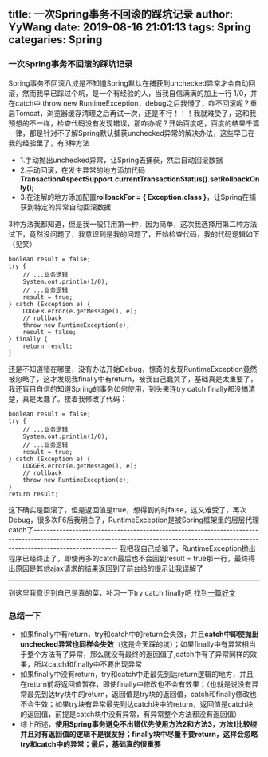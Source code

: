 title: 一次Spring事务不回滚的踩坑记录
author: YyWang
date: 2019-08-16 21:01:13
tags: Spring
categaries: Spring
---
### 一次Spring事务不回滚的踩坑记录

Spring事务不回滚八成是不知道Spring默认在捕获到unchecked异常才会自动回滚，然而我早已踩过个坑，是一个有经验的人，当我自信满满的加上一行 1/0，并在catch中 throw new RuntimeException，debug之后我懵了，咋不回滚呢？重启Tomcat，浏览器缓存清理之后再试一次，还是不行！！！我就难受了，这和我预想的不一样，检查代码没有发现错误，那咋办呢？开始百度吧，百度的结果千篇一律，都是针对不了解Spring默认捕获unchecked异常的解决办法，这些早已在我的经验里了，有3种方法

* 1.手动抛出unchecked异常，让Spring去捕获，然后自动回滚数据
* 2.手动回滚，在发生异常的地方添加代码 **TransactionAspectSupport.currentTransactionStatus().setRollbackOnly();**
* 3.在注解的地方添加配置**rollbackFor = { Exception.class }**，让Spring在捕获到特定的异常自动回滚数据 

3种方法我都知道，但是我一般只用第一种，因为简单，这次我选择用第二种方法试下，竟然没问题了，我意识到是我的问题了，开始检查代码，我的代码逻辑如下（见笑）

```
boolean result = false;
try {
    // ...业务逻辑
    System.out.println(1/0);
    // ...业务逻辑
    result = true;
} catch (Exception e) {
    LOGGER.error(e.getMessage(), e);
    // rollback
    throw new RuntimeException(e);
    result = false;
} finally {
	return result;
}
```

还是不知道错在哪里，没有办法开始Debug，惊奇的发现RuntimeException竟然被忽略了，这才发现我finally中有return，被我自己蠢哭了，基础真是太重要了，我还盲目自信的知道Spring的事务如何使用，到头来连try catch finally都没搞清楚，真是太蠢了。接着我修改了代码：

```
boolean result = false;
try {
    // ...业务逻辑
    System.out.println(1/0);
    // ...业务逻辑
    result = true;
} catch (Exception e) {
    LOGGER.error(e.getMessage(), e);
    // rollback
    throw new RuntimeException(e);
} 
return result;
```

这下确实是回滚了，但是返回值是true，想得到的时false，这又难受了，再次Debug，很多次F6后我明白了，RuntimeException是被Spring框架里的层层代理catch了--------------------------------------------------------------------------------------------------------------------------------------------------------------------------------------
我把我自己给骗了，RuntimeException抛出程序已经终止了，即使再多的catch最后也不会回到result = true那一行，最终得出原因是其他ajax请求的结果返回到了前台给的提示让我误解了

---

到这里我意识到自己是真的菜，补习一下try catch finally吧
找到[一篇好文](https://blog.csdn.net/mxd446814583/article/details/80355572)

### 总结一下
* 如果finally中有return，try和catch中的return会失效，并且**catch中即使抛出unchecked异常也同样会失效**（这是今天踩的坑）；如果finally中有异常相当于整个方法有了异常，那么就没有最终的返回值了,catch中有了异常同样的效果，所以catch和finally中不要出现异常
* 如果finally中没有return，try和catch中走最先到达return逻辑的地方，并且在return前将返回值暂存，即使finally中修改也不会有效果；（也就是说没有异常最先到达try块中的return，返回值是try块的返回值，catch和finally修改也不会生效；如果try块有异常最先到达catch块中的return，返回值是catch块的返回值，前提是catch块中没有异常，有异常整个方法都没有返回值）
* 综上所述，**使用Spring事务避免不出错优先使用方法2和方法3，方法1比较绕并且对有返回值的逻辑不是很友好；finally块中尽量不要return，这样会忽略try和catch中的异常；最后，基础真的很重要**

